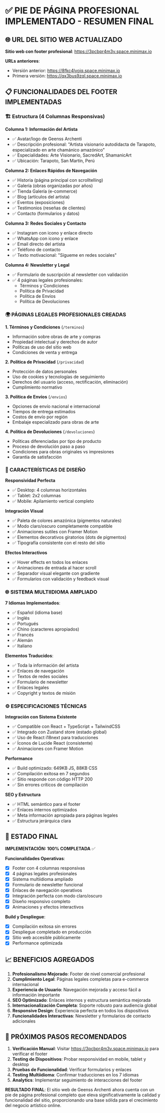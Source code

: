 # ✅ PIE DE PÁGINA PROFESIONAL IMPLEMENTADO - RESUMEN FINAL

## 🌐 URL DEL SITIO WEB ACTUALIZADO
**Sitio web con footer profesional**: https://3pcbpr4m3v.space.minimax.io

**URLs anteriores**:
- Versión anterior: https://8fkc4lyoiq.space.minimax.io
- Primera versión: https://qx3bus9zql.space.minimax.io

## 📋 FUNCIONALIDADES DEL FOOTER IMPLEMENTADAS

### 🏗️ Estructura (4 Columnas Responsivas)

**Columna 1: Información del Artista**
- ✅ Avatar/logo de Geenss Archenti
- ✅ Descripción profesional: "Artista visionario autodidacta de Tarapoto, especializado en arte chamánico amazónico"
- ✅ Especialidades: Arte Visionario, SacredArt, ShamanicArt
- ✅ Ubicación: Tarapoto, San Martín, Perú

**Columna 2: Enlaces Rápidos de Navegación**
- ✅ Historia (página principal con scrolltelling)
- ✅ Galería (obras organizadas por años)
- ✅ Tienda Galería (e-commerce)
- ✅ Blog (artículos del artista)
- ✅ Eventos (exposiciones)
- ✅ Testimonios (reseñas de clientes)
- ✅ Contacto (formularios y datos)

**Columna 3: Redes Sociales y Contacto**
- ✅ Instagram con icono y enlace directo
- ✅ WhatsApp con icono y enlace
- ✅ Email directo del artista
- ✅ Teléfono de contacto
- ✅ Texto motivacional: "Sígueme en redes sociales"

**Columna 4: Newsletter y Legal**
- ✅ Formulario de suscripción al newsletter con validación
- ✅ 4 páginas legales profesionales:
  - Términos y Condiciones
  - Política de Privacidad
  - Política de Envíos
  - Política de Devoluciones

### 🌍 PÁGINAS LEGALES PROFESIONALES CREADAS

**1. Términos y Condiciones** (`/terminos`)
- Información sobre obras de arte y compras
- Propiedad intelectual y derechos de autor
- Políticas de uso del sitio web
- Condiciones de venta y entrega

**2. Política de Privacidad** (`/privacidad`)
- Protección de datos personales
- Uso de cookies y tecnologías de seguimiento
- Derechos del usuario (acceso, rectificación, eliminación)
- Cumplimiento normativo

**3. Política de Envíos** (`/envios`)
- Opciones de envío nacional e internacional
- Tiempos de entrega estimados
- Costos de envío por región
- Embalaje especializado para obras de arte

**4. Política de Devoluciones** (`/devoluciones`)
- Políticas diferenciadas por tipo de producto
- Proceso de devolución paso a paso
- Condiciones para obras originales vs impresiones
- Garantía de satisfacción

### 🎨 CARACTERÍSTICAS DE DISEÑO

**Responsividad Perfecta**
- ✅ Desktop: 4 columnas horizontales
- ✅ Tablet: 2x2 columnas
- ✅ Mobile: Apilamiento vertical completo

**Integración Visual**
- ✅ Paleta de colores amazónica (pigmentos naturales)
- ✅ Modo claro/oscuro completamente compatible
- ✅ Animaciones sutiles con Framer Motion
- ✅ Elementos decorativos giratorios (dots de pigmentos)
- ✅ Tipografía consistente con el resto del sitio

**Efectos Interactivos**
- ✅ Hover effects en todos los enlaces
- ✅ Animaciones de entrada al hacer scroll
- ✅ Separador visual elegante con gradiente
- ✅ Formularios con validación y feedback visual

### 🌐 SISTEMA MULTIIDIOMA AMPLIADO

**7 Idiomas Implementados**:
- ✅ Español (idioma base)
- ✅ Inglés
- ✅ Portugués
- ✅ Chino (caracteres apropiados)
- ✅ Francés
- ✅ Alemán
- ✅ Italiano

**Elementos Traducidos**:
- ✅ Toda la información del artista
- ✅ Enlaces de navegación
- ✅ Textos de redes sociales
- ✅ Formulario de newsletter
- ✅ Enlaces legales
- ✅ Copyright y textos de misión

### ⚙️ ESPECIFICACIONES TÉCNICAS

**Integración con Sistema Existente**
- ✅ Compatible con React + TypeScript + TailwindCSS
- ✅ Integrado con Zustand store (estado global)
- ✅ Uso de React i18next para traducciones
- ✅ Íconos de Lucide React (consistente)
- ✅ Animaciones con Framer Motion

**Performance**
- ✅ Build optimizado: 649KB JS, 88KB CSS
- ✅ Compilación exitosa en 7 segundos
- ✅ Sitio responde con código HTTP 200
- ✅ Sin errores críticos de compilación

**SEO y Estructura**
- ✅ HTML semántico para el footer
- ✅ Enlaces internos optimizados
- ✅ Meta información apropiada para páginas legales
- ✅ Estructura jerárquica clara

## 🎯 ESTADO FINAL

**IMPLEMENTACIÓN: 100% COMPLETADA** ✅

**Funcionalidades Operativas**:
- [x] Footer con 4 columnas responsivas
- [x] 4 páginas legales profesionales
- [x] Sistema multiidioma ampliado
- [x] Formulario de newsletter funcional
- [x] Enlaces de navegación operativos
- [x] Integración perfecta con modo claro/oscuro
- [x] Diseño responsivo completo
- [x] Animaciones y efectos interactivos

**Build y Despliegue**:
- [x] Compilación exitosa sin errores
- [x] Despliegue completado en producción
- [x] Sitio web accesible públicamente
- [x] Performance optimizada

## 📈 BENEFICIOS AGREGADOS

1. **Profesionalismo Mejorado**: Footer de nivel comercial profesional
2. **Cumplimiento Legal**: Páginas legales completas para e-commerce internacional
3. **Experiencia de Usuario**: Navegación mejorada y acceso fácil a información importante
4. **SEO Optimizado**: Enlaces internos y estructura semántica mejorada
5. **Internacionalización Completa**: Soporte robusto para audiencia global
6. **Responsive Design**: Experiencia perfecta en todos los dispositivos
7. **Funcionalidades Interactivas**: Newsletter y formularios de contacto adicionales

## 🚀 PRÓXIMOS PASOS RECOMENDADOS

1. **Verificación Manual**: Visitar https://3pcbpr4m3v.space.minimax.io para verificar el footer
2. **Testing de Dispositivos**: Probar responsividad en mobile, tablet y desktop
3. **Pruebas de Funcionalidad**: Verificar formularios y enlaces
4. **Testing Multiidioma**: Confirmar traducciones en los 7 idiomas
5. **Analytics**: Implementar seguimiento de interacciones del footer

**RESULTADO FINAL**: El sitio web de Geenss Archenti ahora cuenta con un pie de página profesional completo que eleva significativamente la calidad y funcionalidad del sitio, proporcionando una base sólida para el crecimiento del negocio artístico online.
